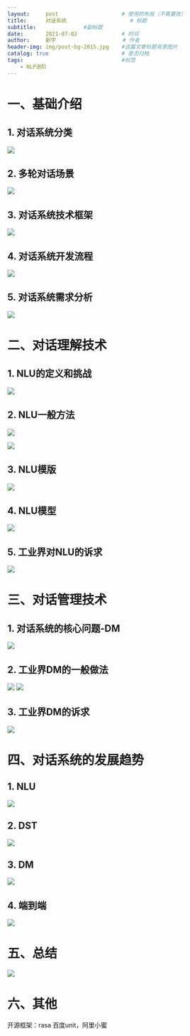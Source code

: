 ```yaml
---
layout:     post                    # 使用的布局（不需要改）
title:      对话系统    				# 标题 		  
subtitle:   	 		#副标题
date:       2021-07-02              # 时间
author:     新宇                     # 作者
header-img: img/post-bg-2015.jpg    #这篇文章标题背景图片
catalog: true                       # 是否归档
tags:                               #标签
    - NLP进阶
---
```

# 一、基础介绍
## 1. 对话系统分类
![](https://tva1.sinaimg.cn/large/008i3skNly1gs9jaow351j318q0letjz.jpg)
## 2. 多轮对话场景
![](https://tva1.sinaimg.cn/large/008i3skNly1gs9jf1ydm9j31gy0omkd8.jpg)
## 3. 对话系统技术框架
![](https://tva1.sinaimg.cn/large/008i3skNly1gs9jjemfkdj31he0o04gc.jpg)
## 4. 对话系统开发流程
![](https://tva1.sinaimg.cn/large/008i3skNly1gs9jlht73xj319g0k4n5l.jpg)
## 5. 对话系统需求分析
![](https://tva1.sinaimg.cn/large/008i3skNly1gs9joj2ln2j31es0oogy0.jpg)

# 二、对话理解技术
## 1. NLU的定义和挑战
![](https://tva1.sinaimg.cn/large/008i3skNly1gs9l7k97z7j31980muqa2.jpg)

## 2. NLU一般方法
![](https://tva1.sinaimg.cn/large/008i3skNly1gs9l924qh1j61hw0nmgz102.jpg)

![](https://tva1.sinaimg.cn/large/008i3skNly1gs9lencrluj31dq0ec0xa.jpg)

## 3. NLU模版
![](https://tva1.sinaimg.cn/large/008i3skNly1gs9ljnpyk5j31hk0lo7ee.jpg)

## 4. NLU模型
![](https://tva1.sinaimg.cn/large/008i3skNly1gs9lkpegj4j31i80jygxp.jpg)

## 5. 工业界对NLU的诉求
![](https://tva1.sinaimg.cn/large/008i3skNly1gs9n4m72fpj31dw0q87ea.jpg)

# 三、对话管理技术
## 1. 对话系统的核心问题-DM
![](https://tva1.sinaimg.cn/large/008i3skNly1gs9nb9a7okj31fk0p2n72.jpg)
## 2. 工业界DM的一般做法
![](https://tva1.sinaimg.cn/large/008i3skNly1gs9o96po6wj31em0ky47e.jpg)
![](https://tva1.sinaimg.cn/large/008i3skNly1gs9oajtod1j31dm0gujxm.jpg)
## 3. 工业界DM的诉求
![](https://tva1.sinaimg.cn/large/008i3skNly1gs9ocycdpnj318e0le12i.jpg)

# 四、对话系统的发展趋势
## 1. NLU
![](https://tva1.sinaimg.cn/large/008i3skNly1gs9oempon0j31ds0ms7fn.jpg)

## 2. DST
![](https://tva1.sinaimg.cn/large/008i3skNly1gs9ogr3yc0j31ha0mk7iz.jpg)

## 3. DM
![](https://tva1.sinaimg.cn/large/008i3skNly1gs9oifadfqj31b00neqk1.jpg)

## 4. 端到端
![](https://tva1.sinaimg.cn/large/008i3skNly1gs9ol0zt0gj31bi0mw1jp.jpg)

# 五、总结
![](https://tva1.sinaimg.cn/large/008i3skNly1gs9oqcdcf7j311k0msjvv.jpg)

# 六、其他
开源框架：rasa
百度unit，阿里小蜜



















